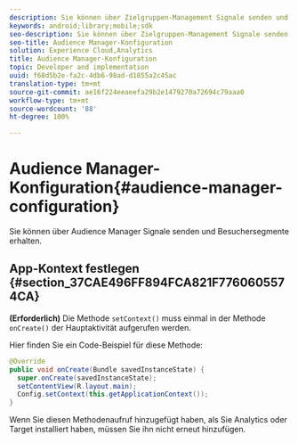 ```yaml
---
description: Sie können über Zielgruppen-Management Signale senden und Besuchersegmente erhalten.
keywords: android;library;mobile;sdk
seo-description: Sie können über Zielgruppen-Management Signale senden und Besuchersegmente erhalten.
seo-title: Audience Manager-Konfiguration
solution: Experience Cloud,Analytics
title: Audience Manager-Konfiguration
topic: Developer and implementation
uuid: f68d5b2e-fa2c-4db6-98ad-d1855a2c45ac
translation-type: tm+mt
source-git-commit: ae16f224eeaeefa29b2e1479270a72694c79aaa0
workflow-type: tm+mt
source-wordcount: '88'
ht-degree: 100%

---
```



# Audience Manager-Konfiguration{#audience-manager-configuration}

Sie können über Audience Manager Signale senden und Besuchersegmente erhalten.

## App-Kontext festlegen {#section_37CAE496FF894FCA821F7760605574CA}

**(Erforderlich)** Die Methode `setContext()` muss einmal in der Methode `onCreate()` der Hauptaktivität aufgerufen werden.

Hier finden Sie ein Code-Beispiel für diese Methode:

```java
@Override 
public void onCreate(Bundle savedInstanceState) { 
  super.onCreate(savedInstanceState); 
  setContentView(R.layout.main); 
  Config.setContext(this.getApplicationContext()); 
}
```

Wenn Sie diesen Methodenaufruf hinzugefügt haben, als Sie Analytics oder Target installiert haben, müssen Sie ihn nicht erneut hinzufügen.
